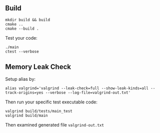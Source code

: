 ## Build
```
mkdir build && build
cmake ..
cmake --build .
```

Test your code:
```
./main
ctest --verbose
```

## Memory Leak Check 

Setup alias by:
```
alias valgrind='valgrind --leak-check=full --show-leak-kinds=all --track-origins=yes --verbose --log-file=valgrind-out.txt'
```

Then run your specific test executable code:
```
valgrind build/tests/main_test
valgrind build/main
```

Then examined generated file `valgrind-out.txt`
